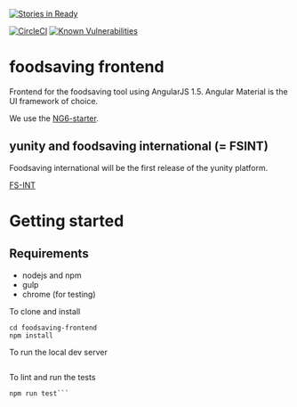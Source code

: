 [![Stories in Ready](https://badge.waffle.io/yunity/yunity-angular.svg?label=In%20Progress&title=In%20Progress)](http://waffle.io/yunity/yunity-angular)

[![CircleCI](https://circleci.com/gh/yunity/yunity-angular.svg?style=svg)](https://circleci.com/gh/yunity/yunity-angular)
[![Known Vulnerabilities](https://snyk.io/test/github/yunity/yunity-angular/badge.svg)](https://snyk.io/test/github/yunity/yunity-angular)


# foodsaving frontend
Frontend for the foodsaving tool using AngularJS 1.5.
Angular Material is the UI framework of choice.

We use the [NG6-starter](https://github.com/AngularClass/NG6-starter).


## yunity and foodsaving international (= FSINT)
Foodsaving international will be the first release of the yunity platform.

[FS-INT](https://yunity.atlassian.net/wiki/display/FSINT/)

# Getting started

## Requirements

- nodejs and npm
- gulp
- chrome (for testing)

To clone and install

```git clone
cd foodsaving-frontend
npm install
```

To run the local dev server

```npm run dev
```

To lint and run the tests

```npm run lint
npm run test```
